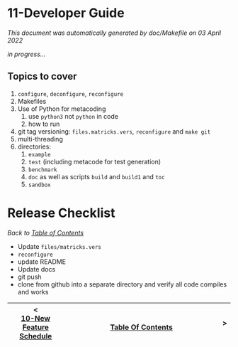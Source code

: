 # 11-Developer Guide

_This document was automatically generated by doc/Makefile on 03 April 2022_


*in progress...*

## Topics to cover

1. ```configure```, ```deconfigure```, ```reconfigure```
3. Makefiles
4. Use of Python for metacoding
   1. use `python3` not `python` in code
   2. how to run
6. git tag versioning: ```files.matricks.vers```, ```reconfigure``` and ```make git```
7. multi-threading
8. directories:
   1. ```example```
   1. ```test``` (including metacode for test generation)
   1. ```benchmark```
   1. ```doc``` as well as scripts ```build``` and ```build1``` and ```toc```
   1. ```sandbox```

# Release Checklist

_Back to [Table of Contents](README.md)_

* Update `files/matricks.vers`
* `reconfigure`
* update README
* Update docs
* git push
* clone from github into a separate directory and verify all code compiles and works

| < <br />[10-New Feature Schedule](feature-schedule.md)  | <br />[Table Of Contents](../README.md)<br /> <img width=1000/> | > <br />   |
| ----------- | ----------- | ----------- |
